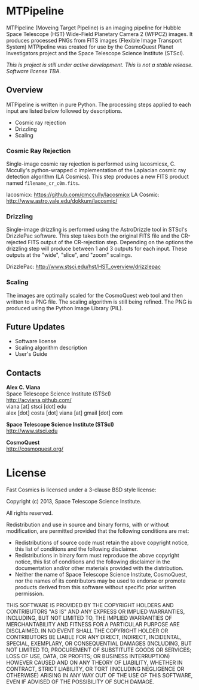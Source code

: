 MTPipeline
==========

MTPipeline (Moveing Target Pipeline) is an imaging pipeline for Hubble Space Telescope (HST) Wide-Field Planetary Camera 2 (WFPC2) images. It produces processed PNGs from FITS images (Flexible Image Transport System) MTPipeline  was created for use by the CosmoQuest Planet Investigators project and the Space Telescope Science Institute (STScI).

_This is project is still under active development. This is not a stable release. Software license TBA._

Overview
--------

MTPipeline is written in pure Python. The processing steps applied to each input are listed below followed by descriptions.

- Cosmic ray rejection
- Drizzling
- Scaling

### Cosmic Ray Rejection

Single-image cosmic ray rejection is performed using lacosmicsx, C. Mccully's python-wrapped c implementation of the Laplacian cosmic ray detection algorithm (LA Cosmics). This step produces a new FITS product named `filename_cr_c0m.fits`.  

lacosmicx: https://github.com/cmccully/lacosmicx
LA Cosmic: http://www.astro.yale.edu/dokkum/lacosmic/

### Drizzling

Single-image drizzling is performed using the AstroDrizzle tool in STScI's DrizzlePac software. This step takes both the original FITS file and the CR-rejected FITS output of the CR-rejection step. Depending on the options the drizzling step will produce between 1 and 3 outputs for each input. These outputs at the "wide", "slice", and "zoom" scalings.

DrizzlePac: http://www.stsci.edu/hst/HST_overview/drizzlepac

### Scaling

The images are optimally scaled for the CosmoQuest web tool and then written to a PNG file. The scaling algorithm is still being refined. The PNG is produced using the Python Image Library (PIL).

Future Updates
--------------

* Software license
* Scaling algorithm description
* User's Guide

Contacts
--------

**Alex C. Viana**  
Space Telescope Science Institute (STScI)  
http://acviana.github.com/  
viana [at] stsci [dot] edu  
alex [dot] costa [dot] viana [at] gmail [dot] com  
  
**Space Telescope Science Institute (STScI)**  
http://www.stsci.edu  
  
**CosmoQuest**  
http://cosmoquest.org/  

License
=======

Fast Cosmics is licensed under a 3-clause BSD style license:

Copyright (c) 2013, Space Telescope Science Institute.

All rights reserved.

Redistribution and use in source and binary forms, with or without modification, are permitted provided that the following conditions are met:

- Redistributions of source code must retain the above copyright notice, this list of conditions and the following disclaimer.
- Redistributions in binary form must reproduce the above copyright notice, this list of conditions and the following disclaimer in the documentation and/or other materials provided with the distribution.
- Neither the name of Space Telescope Science Institute, CosmoQuest, nor the names of its contributors may be used to endorse or promote products derived from this software without specific prior written permission.

THIS SOFTWARE IS PROVIDED BY THE COPYRIGHT HOLDERS AND CONTRIBUTORS "AS IS" AND ANY EXPRESS OR IMPLIED WARRANTIES, INCLUDING, BUT NOT LIMITED TO, THE IMPLIED WARRANTIES OF MERCHANTABILITY AND FITNESS FOR A PARTICULAR PURPOSE ARE DISCLAIMED. IN NO EVENT SHALL THE COPYRIGHT HOLDER OR CONTRIBUTORS BE LIABLE FOR ANY DIRECT, INDIRECT, INCIDENTAL, SPECIAL, EXEMPLARY, OR CONSEQUENTIAL DAMAGES (INCLUDING, BUT NOT LIMITED TO, PROCUREMENT OF SUBSTITUTE GOODS OR SERVICES; LOSS OF USE, DATA, OR PROFITS; OR BUSINESS INTERRUPTION) HOWEVER CAUSED AND ON ANY THEORY OF LIABILITY, WHETHER IN CONTRACT, STRICT LIABILITY, OR TORT (INCLUDING NEGLIGENCE OR OTHERWISE) ARISING IN ANY WAY OUT OF THE USE OF THIS SOFTWARE, EVEN IF ADVISED OF THE POSSIBILITY OF SUCH DAMAGE.


